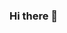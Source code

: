 ### Hi there 👋

<!--
**rahulrampa/rahulrampa** is a ✨ _special_ ✨ repository because its `README.md` (this file) appears on your GitHub profile.

Here are some ideas to get you started:

- 🔭 I’m a Business Analytics graduate student from Carlson School of Management, University of Minnesota
- 🌱 Currently learning and building fun machine learning models
- 👯 I’m looking to collaborate on kaggle competitions
- 💬 Ask me about sports, decision trees & Music
- 📫 How to reach me: https://www.linkedin.com/in/rahulrampa
- ⚡ Fun fact: Love rock music from the 70s

-->
